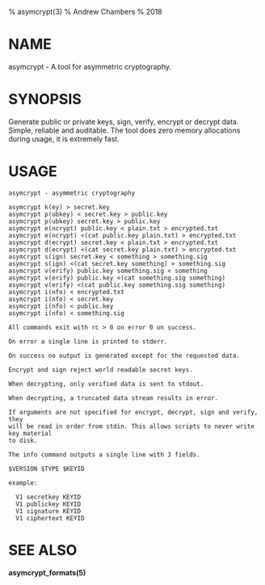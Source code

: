 % asymcrypt(3)
% Andrew Chambers
% 2018

# NAME

asymcrypt - A tool for asymmetric cryptography.

# SYNOPSIS

Generate public or private keys, sign, verify, encrypt or decrypt data.
Simple, reliable and auditable. The tool does zero memory allocations during usage,
it is extremely fast.

# USAGE

```
asymcrypt - asymmetric cryptography

asymcrypt k(ey) > secret.key
asymcrypt p(ubkey) < secret.key > public.key
asymcrypt p(ubkey) secret.key > public.key
asymcrypt e(ncrypt) public.key < plain.txt > encrypted.txt
asymcrypt e(ncrypt) <(cat public.key plain.txt) > encrypted.txt
asymcrypt d(ecrypt) secret.key < plain.txt > encrypted.txt
asymcrypt d(ecrypt) <(cat secret.key plain.txt) > encrypted.txt
asymcrypt s(ign) secret.key < something > something.sig
asymcrypt s(ign) <(cat secret.key something) > something.sig
asymcrypt v(erify) public.key something.sig < something
asymcrypt v(erify) public.key <(cat something.sig something)
asymcrypt v(erify) <(cat public.key something.sig something)
asymcrypt i(nfo) < encrypted.txt
asymcrypt i(nfo) < secret.key
asymcrypt i(nfo) < public.key
asymcrypt i(nfo) < something.sig

All commands exit with rc > 0 on error 0 on success.

On error a single line is printed to stderr.

On success no output is generated except for the requested data.

Encrypt and sign reject world readable secret keys.

When decrypting, only verified data is sent to stdout.

When decrypting, a truncated data stream results in error.

If arguments are not specified for encrypt, decrypt, sign and verify, they
will be read in order from stdin. This allows scripts to never write key material
to disk.

The info command outputs a single line with 3 fields.

$VERSION $TYPE $KEYID

example:

  V1 secretkey KEYID
  V1 publickey KEYID
  V1 signature KEYID
  V1 ciphertext KEYID
```


# SEE ALSO

**asymcrypt_formats(5)**

